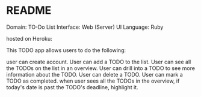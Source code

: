 # README

Domain: TO-Do List
Interface: Web (Server) UI
Language: Ruby

hosted on Heroku: 

This TODO app allows users to do the following:

user can create account.
User can add a TODO to the list.
User can see all the TODOs on the list in an overview.
User can drill into a TODO to see more information about the TODO.
User can delete a TODO.
User can mark a TODO as completed.
when user sees all the TODOs in the overview, if today's date is past the TODO's deadline, highlight it.

